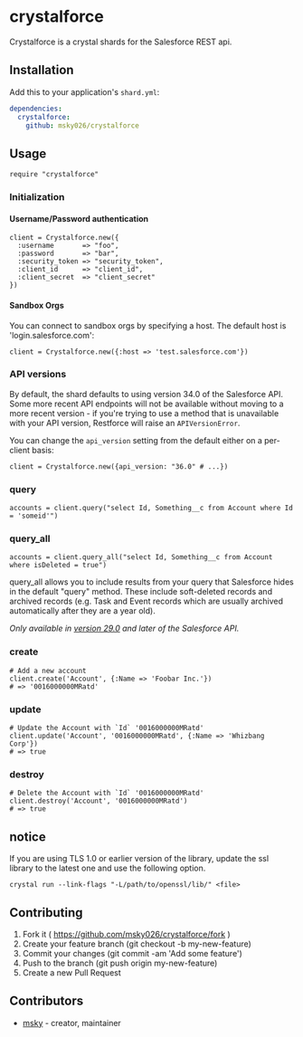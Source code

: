 # crystalforce

Crystalforce is a crystal shards for the Salesforce REST api.

## Installation


Add this to your application's `shard.yml`:

```yaml
dependencies:
  crystalforce:
    github: msky026/crystalforce
```


## Usage


```crystal
require "crystalforce"
```

### Initialization

#### Username/Password authentication

```crystal
client = Crystalforce.new({
  :username       => "foo",
  :password       => "bar",
  :security_token => "security_token",
  :client_id      => "client_id",
  :client_secret  => "client_secret"
})
```

#### Sandbox Orgs

You can connect to sandbox orgs by specifying a host. The default host is
'login.salesforce.com':

```crystal
client = Crystalforce.new({:host => 'test.salesforce.com'})
```

### API versions

By default, the shard defaults to using version 34.0 of the Salesforce API.
Some more recent API endpoints will not be available without moving to a more recent
version - if you're trying to use a method that is unavailable with your API version,
Restforce will raise an `APIVersionError`.

You can change the `api_version` setting from the default either on a per-client basis:

```crystal
client = Crystalforce.new({api_version: "36.0" # ...})
```

### query

```crystal
accounts = client.query("select Id, Something__c from Account where Id = 'someid'")
```

### query_all

```crystal
accounts = client.query_all("select Id, Something__c from Account where isDeleted = true")
```

query_all allows you to include results from your query that Salesforce hides in the default "query" method.  These include soft-deleted records and archived records (e.g. Task and Event records which are usually archived automatically after they are a year old).

*Only available in [version 29.0](#api-versions) and later of the Salesforce API.*

### create

```crystal
# Add a new account
client.create('Account', {:Name => 'Foobar Inc.'})
# => '0016000000MRatd'
```

### update

```crystal
# Update the Account with `Id` '0016000000MRatd'
client.update('Account', '0016000000MRatd', {:Name => 'Whizbang Corp'})
# => true
```

### destroy

```crystal
# Delete the Account with `Id` '0016000000MRatd'
client.destroy('Account', '0016000000MRatd')
# => true
```

## notice

If you are using TLS 1.0 or earlier version of the library, update the ssl library to the latest one and use the following option.

```
crystal run --link-flags "-L/path/to/openssl/lib/" <file>
```

## Contributing

1. Fork it ( https://github.com/msky026/crystalforce/fork )
2. Create your feature branch (git checkout -b my-new-feature)
3. Commit your changes (git commit -am 'Add some feature')
4. Push to the branch (git push origin my-new-feature)
5. Create a new Pull Request

## Contributors

- [msky](https://github.com/msky026) - creator, maintainer
